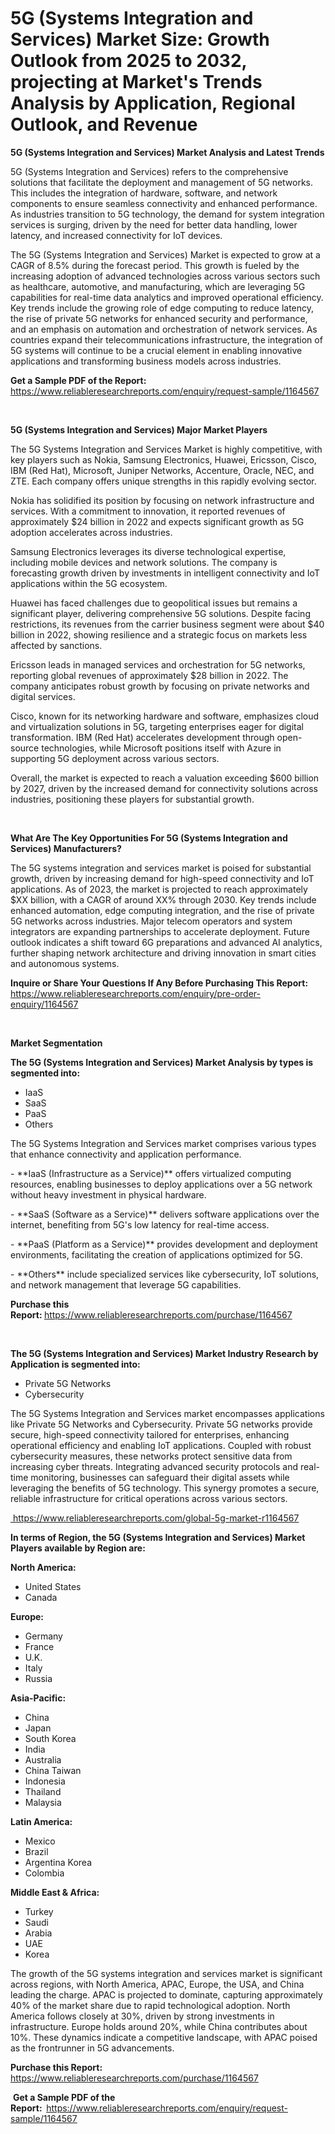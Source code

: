 <p><h1>5G (Systems Integration and Services) Market Size: Growth Outlook from 2025 to 2032, projecting at Market's Trends Analysis by Application, Regional Outlook, and Revenue</h1></p><p><strong>5G (Systems Integration and Services) Market Analysis and Latest Trends</strong></p>
<p><p>5G (Systems Integration and Services) refers to the comprehensive solutions that facilitate the deployment and management of 5G networks. This includes the integration of hardware, software, and network components to ensure seamless connectivity and enhanced performance. As industries transition to 5G technology, the demand for system integration services is surging, driven by the need for better data handling, lower latency, and increased connectivity for IoT devices.</p><p>The 5G (Systems Integration and Services) Market is expected to grow at a CAGR of 8.5% during the forecast period. This growth is fueled by the increasing adoption of advanced technologies across various sectors such as healthcare, automotive, and manufacturing, which are leveraging 5G capabilities for real-time data analytics and improved operational efficiency. Key trends include the growing role of edge computing to reduce latency, the rise of private 5G networks for enhanced security and performance, and an emphasis on automation and orchestration of network services. As countries expand their telecommunications infrastructure, the integration of 5G systems will continue to be a crucial element in enabling innovative applications and transforming business models across industries.</p></p>
<p><strong>Get a Sample PDF of the Report:&nbsp;</strong> <a href="https://www.reliableresearchreports.com/enquiry/request-sample/1164567?utm_campaign=2208&utm_medium=2&utm_source=Github&utm_content=ia&utm_term=16042025&utm_id=5g-systems-integration-and-services">https://www.reliableresearchreports.com/enquiry/request-sample/1164567</a></p>
<p>&nbsp;</p>
<p><strong>5G (Systems Integration and Services) Major Market Players</strong></p>
<p><p>The 5G Systems Integration and Services Market is highly competitive, with key players such as Nokia, Samsung Electronics, Huawei, Ericsson, Cisco, IBM (Red Hat), Microsoft, Juniper Networks, Accenture, Oracle, NEC, and ZTE. Each company offers unique strengths in this rapidly evolving sector.</p><p>Nokia has solidified its position by focusing on network infrastructure and services. With a commitment to innovation, it reported revenues of approximately $24 billion in 2022 and expects significant growth as 5G adoption accelerates across industries. </p><p>Samsung Electronics leverages its diverse technological expertise, including mobile devices and network solutions. The company is forecasting growth driven by investments in intelligent connectivity and IoT applications within the 5G ecosystem. </p><p>Huawei has faced challenges due to geopolitical issues but remains a significant player, delivering comprehensive 5G solutions. Despite facing restrictions, its revenues from the carrier business segment were about $40 billion in 2022, showing resilience and a strategic focus on markets less affected by sanctions.</p><p>Ericsson leads in managed services and orchestration for 5G networks, reporting global revenues of approximately $28 billion in 2022. The company anticipates robust growth by focusing on private networks and digital services.</p><p>Cisco, known for its networking hardware and software, emphasizes cloud and virtualization solutions in 5G, targeting enterprises eager for digital transformation. IBM (Red Hat) accelerates development through open-source technologies, while Microsoft positions itself with Azure in supporting 5G deployment across various sectors.</p><p>Overall, the market is expected to reach a valuation exceeding $600 billion by 2027, driven by the increased demand for connectivity solutions across industries, positioning these players for substantial growth.</p></p>
<p>&nbsp;</p>
<p><strong>What Are The Key Opportunities For 5G (Systems Integration and Services) Manufacturers?</strong></p>
<p><p>The 5G systems integration and services market is poised for substantial growth, driven by increasing demand for high-speed connectivity and IoT applications. As of 2023, the market is projected to reach approximately $XX billion, with a CAGR of around XX% through 2030. Key trends include enhanced automation, edge computing integration, and the rise of private 5G networks across industries. Major telecom operators and system integrators are expanding partnerships to accelerate deployment. Future outlook indicates a shift toward 6G preparations and advanced AI analytics, further shaping network architecture and driving innovation in smart cities and autonomous systems.</p></p>
<p><strong>Inquire or Share Your Questions If Any Before Purchasing This Report:</strong> <a href="https://www.reliableresearchreports.com/enquiry/pre-order-enquiry/1164567?utm_campaign=2208&utm_medium=2&utm_source=Github&utm_content=ia&utm_term=16042025&utm_id=5g-systems-integration-and-services">https://www.reliableresearchreports.com/enquiry/pre-order-enquiry/1164567</a></p>
<p>&nbsp;</p>
<p><strong>Market Segmentation</strong></p>
<p><strong>The 5G (Systems Integration and Services) Market Analysis by types is segmented into:</strong></p>
<p><ul><li>IaaS</li><li>SaaS</li><li>PaaS</li><li>Others</li></ul></p>
<p><p>The 5G Systems Integration and Services market comprises various types that enhance connectivity and application performance. </p><p>- **IaaS (Infrastructure as a Service)** offers virtualized computing resources, enabling businesses to deploy applications over a 5G network without heavy investment in physical hardware.  </p><p>- **SaaS (Software as a Service)** delivers software applications over the internet, benefiting from 5G's low latency for real-time access.  </p><p>- **PaaS (Platform as a Service)** provides development and deployment environments, facilitating the creation of applications optimized for 5G.  </p><p>- **Others** include specialized services like cybersecurity, IoT solutions, and network management that leverage 5G capabilities.</p></p>
<p><strong>Purchase this Report:&nbsp;</strong><a href="https://www.reliableresearchreports.com/purchase/1164567?utm_campaign=2208&utm_medium=2&utm_source=Github&utm_content=ia&utm_term=16042025&utm_id=5g-systems-integration-and-services">https://www.reliableresearchreports.com/purchase/1164567</a></p>
<p>&nbsp;</p>
<p><strong>The 5G (Systems Integration and Services) Market Industry Research by Application is segmented into:</strong></p>
<p><ul><li>Private 5G Networks</li><li>Cybersecurity</li></ul></p>
<p><p>The 5G Systems Integration and Services market encompasses applications like Private 5G Networks and Cybersecurity. Private 5G networks provide secure, high-speed connectivity tailored for enterprises, enhancing operational efficiency and enabling IoT applications. Coupled with robust cybersecurity measures, these networks protect sensitive data from increasing cyber threats. Integrating advanced security protocols and real-time monitoring, businesses can safeguard their digital assets while leveraging the benefits of 5G technology. This synergy promotes a secure, reliable infrastructure for critical operations across various sectors.</p></p>
<p><a href="https://www.reliableresearchreports.com/global-5g-market-r1164567?utm_campaign=2208&utm_medium=2&utm_source=Github&utm_content=ia&utm_term=16042025&utm_id=5g-systems-integration-and-services">&nbsp;https://www.reliableresearchreports.com/global-5g-market-r1164567</a></p>
<p><strong>In terms of Region, the 5G (Systems Integration and Services) Market Players available by Region are:</strong></p>
<p>
    <p> <strong> North America: </strong>
        <ul>
            <li>United States</li>
            <li>Canada</li>
        </ul>
        </p> 
    <p> <strong> Europe: </strong>
        <ul>
            <li>Germany</li>
            <li>France</li>
            <li>U.K.</li>
            <li>Italy</li>
            <li>Russia</li>
        </ul>
        </p> 
    <p> <strong> Asia-Pacific: </strong>
        <ul>
            <li>China</li>
            <li>Japan</li>
            <li>South Korea</li>
            <li>India</li>
            <li>Australia</li>
            <li>China Taiwan</li>
            <li>Indonesia</li>
            <li>Thailand</li>
            <li>Malaysia</li>
        </ul>
        </p> 
    <p> <strong> Latin America: </strong>
        <ul>
            <li>Mexico</li>
            <li>Brazil</li>
            <li>Argentina Korea</li>
            <li>Colombia</li>
        </ul>
        </p> 
    <p> <strong> Middle East & Africa: </strong>
        <ul>
            <li>Turkey</li>
            <li>Saudi</li>
            <li>Arabia</li>
            <li>UAE</li>
            <li>Korea</li>
        </ul>
    </p>
    </p>
<p><p>The growth of the 5G systems integration and services market is significant across regions, with North America, APAC, Europe, the USA, and China leading the charge. APAC is projected to dominate, capturing approximately 40% of the market share due to rapid technological adoption. North America follows closely at 30%, driven by strong investments in infrastructure. Europe holds around 20%, while China contributes about 10%. These dynamics indicate a competitive landscape, with APAC poised as the frontrunner in 5G advancements.</p></p>
<p><strong>Purchase this Report: </strong><a href="https://www.reliableresearchreports.com/purchase/1164567?utm_campaign=2208&utm_medium=2&utm_source=Github&utm_content=ia&utm_term=16042025&utm_id=5g-systems-integration-and-services">https://www.reliableresearchreports.com/purchase/1164567</a></p>
<p>&nbsp;<strong>Get a Sample PDF of the Report:&nbsp;&nbsp;</strong><a href="https://www.reliableresearchreports.com/enquiry/request-sample/1164567?utm_campaign=2208&utm_medium=2&utm_source=Github&utm_content=ia&utm_term=16042025&utm_id=5g-systems-integration-and-services">https://www.reliableresearchreports.com/enquiry/request-sample/1164567</a></p>
<p><strong></strong></p>
<p><p></p><p></p><p></p></p>